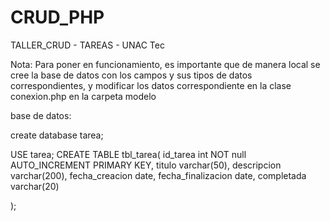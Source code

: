 # CRUD_PHP
TALLER_CRUD - TAREAS - UNAC Tec

Nota: Para poner en funcionamiento, es importante que de manera local se cree la base de datos con los campos y sus tipos de datos correspondientes, y modificar los datos correspondiente en la clase conexion.php en la carpeta modelo

base de datos: 

create database tarea;


USE tarea;
CREATE TABLE tbl_tarea(
    id_tarea int NOT null AUTO_INCREMENT PRIMARY KEY,
    titulo varchar(50),
    descripcion varchar(200),
    fecha_creacion date,
    fecha_finalizacion date,
    completada varchar(20)
    
);


